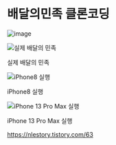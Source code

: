 # 배달의민족 클론코딩



![image](https://user-images.githubusercontent.com/74815957/177373408-a5acf203-efea-4f55-8fac-40fa9138bfaf.png)


![실제 배달의 민족](https://s3-us-west-2.amazonaws.com/secure.notion-static.com/655b62b8-984e-432e-8060-561915c5d564/스크린샷_2022-07-04_오후_4.44.07.png)

실제 배달의 민족

![iPhone8 실행](https://s3-us-west-2.amazonaws.com/secure.notion-static.com/518d4664-bf11-4d24-80cd-efa59de14abf/스크린샷_2022-07-04_오후_4.40.40.png)

iPhone8 실행

![iPhone 13 Pro Max 실행](https://s3-us-west-2.amazonaws.com/secure.notion-static.com/af9861a8-1eee-4a6f-a274-98b00c9dee8a/스크린샷_2022-07-04_오후_4.40.45.png)

iPhone 13 Pro Max 실행

https://nlestory.tistory.com/63

